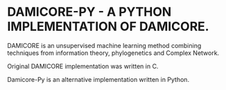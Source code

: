 # DAMICORE-PY - A PYTHON IMPLEMENTATION OF DAMICORE.

 
 DAMICORE is an unsupervised machine learning method combining techniques from
 information theory,  phylogenetics and Complex Network.  
 
 Original DAMICORE implementation was written in C. 
 
 Damicore-Py is an alternative implementation written in Python.




